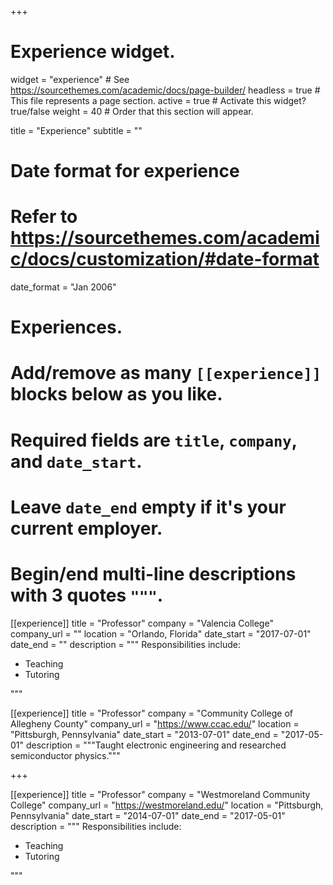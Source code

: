 +++
# Experience widget.
widget = "experience"  # See https://sourcethemes.com/academic/docs/page-builder/
headless = true  # This file represents a page section.
active = true  # Activate this widget? true/false
weight = 40  # Order that this section will appear.

title = "Experience"
subtitle = ""

# Date format for experience
#   Refer to https://sourcethemes.com/academic/docs/customization/#date-format
date_format = "Jan 2006"

# Experiences.
#   Add/remove as many `[[experience]]` blocks below as you like.
#   Required fields are `title`, `company`, and `date_start`.
#   Leave `date_end` empty if it's your current employer.
#   Begin/end multi-line descriptions with 3 quotes `"""`.
[[experience]]
  title = "Professor"
  company = "Valencia College"
  company_url = ""
  location = "Orlando, Florida"
  date_start = "2017-07-01"
  date_end = ""
  description = """
  Responsibilities include:

  * Teaching
  * Tutoring

  """

[[experience]]
  title = "Professor"
  company = "Community College of Allegheny County"
  company_url = "https://www.ccac.edu/"
  location = "Pittsburgh, Pennsylvania"
  date_start = "2013-07-01"
  date_end = "2017-05-01"
  description = """Taught electronic engineering and researched semiconductor physics."""

+++

[[experience]]
  title = "Professor"
  company = "Westmoreland Community College"
  company_url = "https://westmoreland.edu/"
  location = "Pittsburgh, Pennsylvania"
  date_start = "2014-07-01"
  date_end = "2017-05-01"
  description = """
  Responsibilities include:

  * Teaching
  * Tutoring

  """
